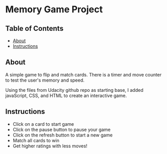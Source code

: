 # Memory Game Project

## Table of Contents

* [About](#about)
* [Instructions](#instructions)

## About

A simple game to flip and match cards. There is a timer and move counter to test the user's memory and speed.

Using the files from Udacity github repo as starting base, I added javaScript, CSS, and HTML to create an interactive game. 

## Instructions

* Click on a card to start game
* Click on the pause button to pause your game
* Click on the refresh button to start a new game
* Match all cards to win
* Get higher ratings with less moves!
